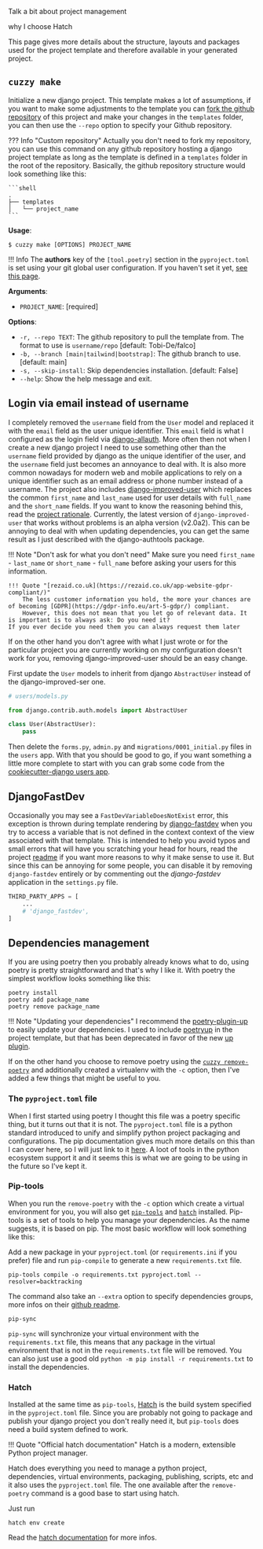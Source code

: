 Talk a bit about project management


why I choose Hatch



This page gives more details about the structure, layouts and packages used for the project template and therefore available
in your generated project.




## `cuzzy make`

Initialize a new django project. This template makes a lot of assumptions, if you want to make some adjustments to the
template
you can [fork the github repository](https://github.com/Tobi-De/falco/fork) of this project and make your
changes in the `templates` folder,
you can then use the `--repo` option to specify your Github repository.

??? Info "Custom repository"
Actually you don't need to fork my repository, you can use this command on any github repository hosting a django
project template
as long as the template is defined in a `templates` folder in the root of the repository. Basically, the github
repository
structure would look something like this:

    ```shell
    .
    ├── templates
    │   └── project_name
    ```

**Usage**:

```console
$ cuzzy make [OPTIONS] PROJECT_NAME
```

!!! Info
The **authors** key of the `[tool.poetry]` section in the `pyproject.toml` is set using your git global user
configuration.
If you haven't set it
yet, [see this page](https://git-scm.com/book/en/v2/Getting-Started-First-Time-Git-Setup#_your_identity).

**Arguments**:

* `PROJECT_NAME`: [required]

**Options**:

* `-r, --repo TEXT`: The github repository to pull the template from. The format to use
  is `username/repo` [default: Tobi-De/falco]
* `-b, --branch [main|tailwind|bootstrap]`: The github branch to use. [default: main]
* `-s, --skip-install`: Skip dependencies installation. [default: False]
* `--help`: Show the help message and exit.



## Login via email instead of username

I completely removed the `username` field from the `User` model and replaced it with the `email` field as the user unique identifier.
This `email` field is what I configured as the login field via [django-allauth](https://github.com/pennersr/django-allauth). More often then not when I create a new django project
I need to use something other than the `username` field provided by django as the unique identifier of the user, and the `username` field
just becomes an annoyance to deal with. It is also more common nowadays for modern web and mobile applications to rely on a unique identifier
such as an email address or phone number instead of a username.
The project also includes [django-improved-user](https://django-improved-user.readthedocs.io/en/latest/index.html
) which replaces the common `first_name` and `last_name` used for user details with `full_name`
and the `short_name` fields. If you want to know the reasoning behind this, read the [project rationale](
https://django-improved-user.readthedocs.io/en/latest/rationale.html).
Currently, the latest version of `django-improved-user` that works without problems is an alpha version (v2.0a2). This can be annoying
to deal with when updating dependencies, you can get the same result as I just described with the django-authtools package.

!!! Note "Don't ask for what you don't need"
    Make sure you need `first_name` - `last_name` or `short_name` - `full_name` before asking your users for this information.

    !!! Quote "[rezaid.co.uk](https://rezaid.co.uk/app-website-gdpr-compliant/)"
        The less customer information you hold, the more your chances are of becoming [GDPR](https://gdpr-info.eu/art-5-gdpr/) compliant.
        However, this does not mean that you let go of relevant data. It is important is to always ask: Do you need it?
    If you ever decide you need them you can always request them later

If on the other hand you don't agree with what I just wrote or for the particular project you are currently working on
my configuration doesn't work for you, removing django-improved-user should be an easy change.

First update the `User` models to inherit from django `AbstractUser` instead of the django-improved-ser one.

```python
# users/models.py

from django.contrib.auth.models import AbstractUser

class User(AbstractUser):
    pass
```

Then delete the `forms.py`, `admin.py` and `migrations/0001_initial.py`  files in the `users` app.
With that you should be good to go, if you want something a little more complete to start with you can grab some
code from the [cookiecutter-django users app](https://github.com/cookiecutter/cookiecutter-django/tree/master/%7B%7Bcookiecutter.project_slug%7D%7D/%7B%7Bcookiecutter.project_slug%7D%7D/users).

## DjangoFastDev

Occasionally you may see a `FastDevVariableDoesNotExist` error, this exception is thrown during template rendering
by [django-fastdev](https://github.com/boxed/django-fastdev) when you try to access a variable that is not defined in the context
context of the view associated with that template. This is intended to help you avoid typos and small errors that will
have you scratching your head for hours, read the project [readme](https://github.com/boxed/django-fastdev#django-fastdev) if you want more reasons
to why it make sense to use it. But since this can be annoying for some people, you can disable it by removing `django-fastdev`
entirely or by commenting out the *django-fastdev* application in the `settings.py` file.

```python
THIRD_PARTY_APPS = [
    ...
    # 'django_fastdev',
]
```

## Dependencies management

If you are using poetry then you probably already knows what to do, using poetry is pretty straightforward and that's why I like it.
With poetry the simplest workflow looks something like this:

```shell
poetry install
poetry add package_name
poetry remove package_name
```

!!! Note "Updating your dependencies"
    I recommend the [poetry-plugin-up](https://github.com/MousaZeidBaker/poetry-plugin-up) to easily update your dependencies.
    I used to include [poetryup](https://github.com/MousaZeidBaker/poetryup) in the project template, but that has been deprecated
    in favor of the new [up plugin](https://github.com/MousaZeidBaker/poetryup).

If on the other hand you choose to remove poetry using the [`cuzzy remove-poetry`](https://tobi-de.github.io/falco/usage/#cuzzy-remove-poetry) and additionally
created a virtualenv with the `-c` option, then I've added a few things that might be useful to you.

### The `pyproject.toml` file

When I first started using poetry I thought this file  was a poetry specific thing, but it turns out that it is not. The `pyproject.toml` file is a
python standard introduced to unify and simplify python project packaging and configurations.
The pip documentation gives much more details on this than I can cover here, so I will just link to it [here](https://pip.pypa.io/en/stable/reference/build-system/pyproject-toml/).
A loot of tools in the python ecosystem support it and it seems this is what we are going to be using in the future so I've kept it.

### Pip-tools

When you run the `remove-poetry` with the `-c` option which create a virtual environment for you, you will also get [`pip-tools`](https://github.com/jazzband/pip-tools) and [`hatch`](https://github.com/pypa/hatch) installed.
Pip-tools is a set of tools to help you manage your dependencies. As the name suggests, it is based on pip.
The most basic workflow will look something like this:

Add a new package in your `pyproject.toml` (or `requirements.ini` if you prefer) file and run `pip-compile` to generate a new `requirements.txt` file.
```shell
pip-tools compile -o requirements.txt pyproject.toml --resolver=backtracking
```
The command also take an `--extra` option to specify dependencies groups, more infos on their [github readme](https://github.com/jazzband/pip-tools).

```shell
pip-sync
```
`pip-sync` will synchronize your virtual environment with the `requirements.txt` file, this means that any package in the virtual
environment that is not in the `requirements.txt` file will be removed. You can also just use a good old `python -m pip install -r requirements.txt`
to install the dependencies.

### Hatch

Installed at the same time as  `pip-tools`, [Hatch](https://hatch.pypa.io/latest/) is the build system specified in the `pyproject.toml` file. Since you are probably
not going to package and publish your django project you don't really need it, but `pip-tools` does need a build system defined
to work.

!!! Quote "Official hatch documentation"
    Hatch is a modern, extensible Python project manager.

Hatch does everything you need to manage a python project, dependencies, virtual environments, packaging, publishing, scripts, etc and it also uses
the `pyproject.toml` file. The one available after the `remove-poetry` command is a good base to start using hatch.

Just run
```shell
hatch env create
```

Read the [hatch documentation](https://hatch.pypa.io/latest/) for more infos.
